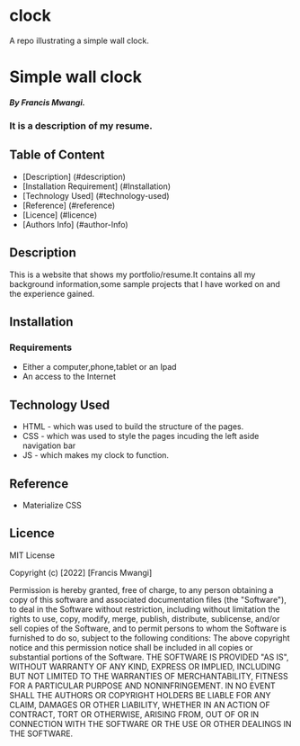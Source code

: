 # clock
A repo illustrating a simple wall clock.
# Simple wall clock
##### By Francis Mwangi.
### It is a description of my resume.
## Table of Content
+ [Description] (#description)
+ [Installation Requirement] (#Installation)
+ [Technology Used] (#technology-used)
+ [Reference] (#reference)
+ [Licence] (#licence)
+ [Authors Info] (#author-Info)
## Description

<p>This is  a website that shows my portfolio/resume.It contains all my background information,some sample projects that I have worked on and the experience gained.</p>

## Installation

### Requirements
* Either a computer,phone,tablet or an Ipad
* An access to the Internet

## Technology Used
* HTML - which was used to build the structure of the pages.
* CSS - which was used to style the pages incuding the left aside navigation bar
* JS - which makes my clock to function.

## Reference
* Materialize CSS

## Licence

MIT License

Copyright (c) [2022] [Francis Mwangi]

Permission is hereby granted, free of charge, to any person obtaining a copy
of this software and associated documentation files (the "Software"), to deal
in the Software without restriction, including without limitation the rights
to use, copy, modify, merge, publish, distribute, sublicense, and/or sell
copies of the Software, and to permit persons to whom the Software is
furnished to do so, subject to the following conditions:
The above copyright notice and this permission notice shall be included in all
copies or substantial portions of the Software.
THE SOFTWARE IS PROVIDED "AS IS", WITHOUT WARRANTY OF ANY KIND, EXPRESS OR
IMPLIED, INCLUDING BUT NOT LIMITED TO THE WARRANTIES OF MERCHANTABILITY,
FITNESS FOR A PARTICULAR PURPOSE AND NONINFRINGEMENT. IN NO EVENT SHALL THE
AUTHORS OR COPYRIGHT HOLDERS BE LIABLE FOR ANY CLAIM, DAMAGES OR OTHER
LIABILITY, WHETHER IN AN ACTION OF CONTRACT, TORT OR OTHERWISE, ARISING FROM,
OUT OF OR IN CONNECTION WITH THE SOFTWARE OR THE USE OR OTHER DEALINGS IN THE
SOFTWARE.
